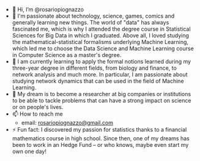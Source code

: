 - 👋 Hi, I’m @rosariopiognazzo
- 👀 I'm passionate about technology, science, games, comics and generally learning new things. The world of "data" has always fascinated me, which is why I attended the degree course in Statistical Sciences for Big Data in which I graduated. Above all, I loved studying the mathematical-statistical formalisms underlying Machine Learning, which led me to choose the Data Science and Machine Learning course in Computer Science as a master's degree. 
- 🌱 I am currently learning to apply the formal notions learned during my three-year degree in different fields, from biology and finance, to network analysis and much more. In particular, I am passionate about studying network dynamics that can be used in the field of Machine Learning.
- 💞️ My dream is to become a researcher at big companies or institutions to be able to tackle problems that can have a strong impact on science or on people's lives.
- 📫 How to reach me
  - email: rosariopiognazzo@gmail.com
- ⚡ Fun fact: I discovered my passion for statistics thanks to a financial mathematics course in high school. Since then, one of my dreams has been to work in an Hedge Fund – or who knows, maybe even start my own one day!

<!---
rosariopiognazzo/rosariopiognazzo is a ✨ special ✨ repository because its `README.md` (this file) appears on your GitHub profile.
You can click the Preview link to take a look at your changes.
--->
